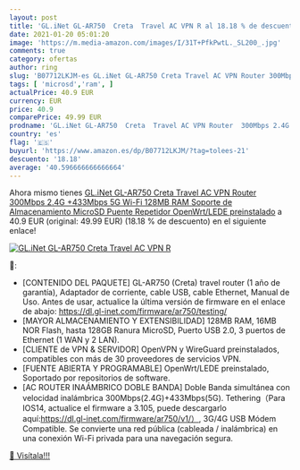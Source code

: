 ```yaml
---
layout: post
title: 'GL.iNet GL-AR750  Creta  Travel AC VPN R al 18.18 % de descuento'
date: 2021-01-20 05:01:20
image: 'https://m.media-amazon.com/images/I/31T+PfkPwtL._SL200_.jpg'
comments: true
category: ofertas
author: ring
slug: 'B07712LKJM-es GL.iNet GL-AR750 Creta Travel AC VPN Router 300Mbps 2.4G...'
tags: [ 'microsd','ram', ]
actualPrice: 40.9 EUR
currency: EUR
price: 40.9
comparePrice: 49.99 EUR
prodname: 'GL.iNet GL-AR750  Creta  Travel AC VPN Router  300Mbps 2.4G +433Mbps 5G  Wi-Fi  128MB RAM  Soporte de Almacenamiento MicroSD  Puente Repetidor  OpenWrt/LEDE preinstalado'
country: 'es'
flag: '🇪🇸'
buyurl: 'https://www.amazon.es/dp/B07712LKJM/?tag=tolees-21'
descuento: '18.18'
average: '40.596666666666664'
---
```


Ahora mismo tienes [GL.iNet GL-AR750  Creta  Travel AC VPN Router  300Mbps 2.4G +433Mbps 5G  Wi-Fi  128MB RAM  Soporte de Almacenamiento MicroSD  Puente Repetidor  OpenWrt/LEDE preinstalado](https://www.amazon.es/dp/B07712LKJM/?tag=tolees-21) a 40.9 EUR (original: 49.99 EUR) (18.18 %  de descuento) en el siguiente enlace!

[![GL.iNet GL-AR750  Creta  Travel AC VPN R](https://m.media-amazon.com/images/I/31T+PfkPwtL._SL200_.jpg)](https://www.amazon.es/dp/B07712LKJM/?tag=tolees-21)

🔎:

- [CONTENIDO DEL PAQUETE] GL-AR750 (Creta) travel router (1 año de garantía), Adaptador de corriente, cable USB, cable Ethernet, Manual de Uso. Antes de usar, actualice la última versión de firmware en el enlace de abajo: https://dl.gl-inet.com/firmware/ar750/testing/
- [MAYOR ALMACENAMIENTO Y EXTENSIBILIDAD] 128MB RAM, 16MB NOR Flash, hasta 128GB Ranura MicroSD, Puerto USB 2.0, 3 puertos de Ethernet (1 WAN y 2 LAN).
- [CLIENTE de VPN & SERVIDOR] OpenVPN y WireGuard preinstalados, compatibles con más de 30 proveedores de servicios VPN.
- [FUENTE ABIERTA Y PROGRAMABLE] OpenWrt/LEDE preinstalado, Soportado por repositorios de software.
- [AC ROUTER INAÁMBRICO DOBLE BANDA] Doble Banda simultánea con velocidad inalámbrica 300Mbps(2.4G)+433Mbps(5G). Tethering（Para IOS14, actualice el firmware a 3.105, puede descargarlo aquí:https://dl.gl-inet.com/firmware/ar750/v1/）, 3G/4G USB Módem Compatible. Se convierte una red pública (cableada / inalámbrica) en una conexión Wi-Fi privada para una navegación segura.

[🛒 Visítala!!!](https://www.amazon.es/dp/B07712LKJM/?tag=tolees-21)
